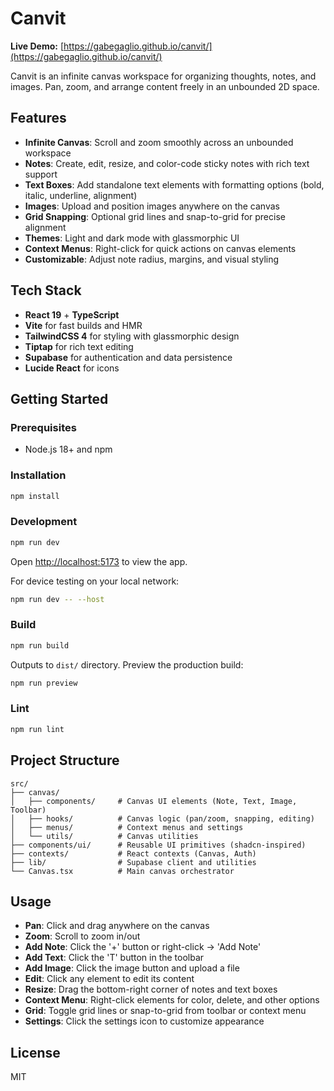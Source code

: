 # Canvit

**Live Demo:** [https://gabegaglio.github.io/canvit/](https://gabegaglio.github.io/canvit/)

Canvit is an infinite canvas workspace for organizing thoughts, notes, and images. Pan, zoom, and arrange content freely in an unbounded 2D space.

## Features

- **Infinite Canvas**: Scroll and zoom smoothly across an unbounded workspace
- **Notes**: Create, edit, resize, and color-code sticky notes with rich text support
- **Text Boxes**: Add standalone text elements with formatting options (bold, italic, underline, alignment)
- **Images**: Upload and position images anywhere on the canvas
- **Grid Snapping**: Optional grid lines and snap-to-grid for precise alignment
- **Themes**: Light and dark mode with glassmorphic UI
- **Context Menus**: Right-click for quick actions on canvas elements
- **Customizable**: Adjust note radius, margins, and visual styling

## Tech Stack

- **React 19** + **TypeScript**
- **Vite** for fast builds and HMR
- **TailwindCSS 4** for styling with glassmorphic design
- **Tiptap** for rich text editing
- **Supabase** for authentication and data persistence
- **Lucide React** for icons

## Getting Started

### Prerequisites

- Node.js 18+ and npm

### Installation

```bash
npm install
```

### Development

```bash
npm run dev
```

Open [http://localhost:5173](http://localhost:5173) to view the app.

For device testing on your local network:

```bash
npm run dev -- --host
```

### Build

```bash
npm run build
```

Outputs to `dist/` directory. Preview the production build:

```bash
npm run preview
```

### Lint

```bash
npm run lint
```

## Project Structure

```
src/
├── canvas/
│   ├── components/     # Canvas UI elements (Note, Text, Image, Toolbar)
│   ├── hooks/          # Canvas logic (pan/zoom, snapping, editing)
│   ├── menus/          # Context menus and settings
│   └── utils/          # Canvas utilities
├── components/ui/      # Reusable UI primitives (shadcn-inspired)
├── contexts/           # React contexts (Canvas, Auth)
├── lib/                # Supabase client and utilities
└── Canvas.tsx          # Main canvas orchestrator
```

## Usage

- **Pan**: Click and drag anywhere on the canvas
- **Zoom**: Scroll to zoom in/out
- **Add Note**: Click the '+' button or right-click → 'Add Note'
- **Add Text**: Click the 'T' button in the toolbar
- **Add Image**: Click the image button and upload a file
- **Edit**: Click any element to edit its content
- **Resize**: Drag the bottom-right corner of notes and text boxes
- **Context Menu**: Right-click elements for color, delete, and other options
- **Grid**: Toggle grid lines or snap-to-grid from toolbar or context menu
- **Settings**: Click the settings icon to customize appearance

## License

MIT
